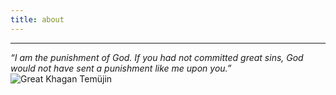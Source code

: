 ```yaml
---
title: about
---
```

***

*“I am the punishment of God. If you had not committed great sins, God would not have sent a punishment like me upon you.”*
![Great Khagan Temüjin](/images/temujin.jpg)